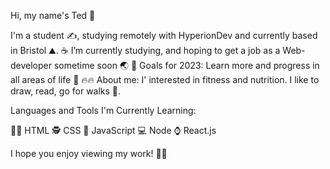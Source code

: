 Hi, my name's Ted 👋

I'm a student ✍, studying remotely with HyperionDev and currently based in Bristol ⛰️. 
☕ I’m currently studying, and hoping to get a job as a Web-developer sometime soon 🌏 
🥅 Goals for 2023: Learn more and progress in all areas of life 🚀 
🔥🔥 About me: I' interested in fitness and nutrition. I like to draw, read, go for walks 🐢​.

Languages and Tools I'm Currently Learning:

🙆‍♂️ HTML 🕵️ CSS 🎈 JavaScript 💻 Node ⌚ React.js

I hope you enjoy viewing my work! 🎉🎊
